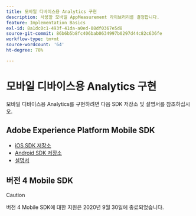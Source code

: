 ```yaml
---
title: 모바일 디바이스용 Analytics 구현
description: 사용할 모바일 AppMeasurement 라이브러리를 결정합니다.
feature: Implementation Basics
exl-id: 8a1dc0c1-493f-41da-a0ed-08df0367e5d8
source-git-commit: 86b6b5b8fc406bab0634997b0297d44c82c636fe
workflow-type: tm+mt
source-wordcount: '64'
ht-degree: 78%

---
```


# 모바일 디바이스용 Analytics 구현

모바일 디바이스용 Analytics를 구현하려면 다음 SDK 저장소 및 설명서를 참조하십시오.

## Adobe Experience Platform Mobile SDK

* [iOS SDK 저장소](https://github.com/adobe/aepsdk-analytics-ios)
* [Android SDK 저장소](https://github.com/adobe/aepsdk-analytics-android)
* [설명서](https://sdkdocs.com/)

## 버전 4 Mobile SDK

>[!CAUTION]
>
>버전 4 Mobile SDK에 대한 지원은 2020년 9월 30일에 종료되었습니다.

